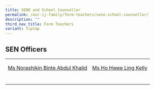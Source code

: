 ```yaml
---
title: SENO and School Counsellor
permalink: /our-ij-family/form-teachers/seno-school-counsellor/
description: ""
third_nav_title: Form Teachers
variant: tiptap
---
```

<h2>SEN Officers</h2>
<table>
<tbody>
<tr>
<td rowspan="1" colspan="1">
<p><a href="norashikin_abdul_khalid@moe.edu.sg" rel="noopener noreferrer nofollow" target="_blank">Ms Norashikin Binte Abdul Khalid</a>
</p>
</td>
<td rowspan="1" colspan="1">
<p><a href="ho_hwee_ling_a@moe.edu.sg" rel="noopener noreferrer nofollow" target="_blank">Ms Ho Hwee Ling Kelly</a>
</p>
</td>
</tr>
<tr>
<td rowspan="1" colspan="1">
<p></p>
</td>
<td rowspan="1" colspan="1">
<p></p>
</td>
</tr>
</tbody>
</table>
<p></p>